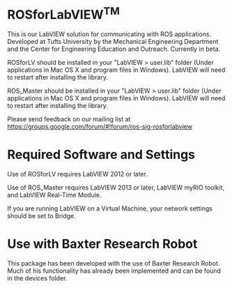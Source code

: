 ROSforLabVIEW<sup>TM</sup>
=============

This is our LabVIEW solution for communicating with ROS applications. Developed at Tufts University by the Mechanical Engineering Department and the Center for Engineering Education and Outreach. Currently in beta.

ROSforLV should be installed in your "LabVIEW > user.lib" folder (Under applications in Mac OS X and program files in Windows). LabVIEW will need to restart after installing the library.


ROS_Master should be installed in your "LabVIEW > user.lib" folder (Under applications in Mac OS X and program files in Windows). LabVIEW will need to restart after installing the library.

Please send feedback on our mailing list at https://groups.google.com/forum/#!forum/ros-sig-rosforlabview

Required Software and Settings
==============================
Use of ROSforLV requires LabVIEW 2012 or later.

Use of ROS_Master requires LabVIEW 2013 or later, LabVIEW myRIO toolkit, and LabVIEW Real-Time Module.

If you are running LabVIEW on a Virtual Machine, your network settings should be set to Bridge.

Use with Baxter Research Robot
==============================
This package has been developed with the use of Baxter Research Robot. Much of his functionality has already been implemented and can be found in the devices folder.